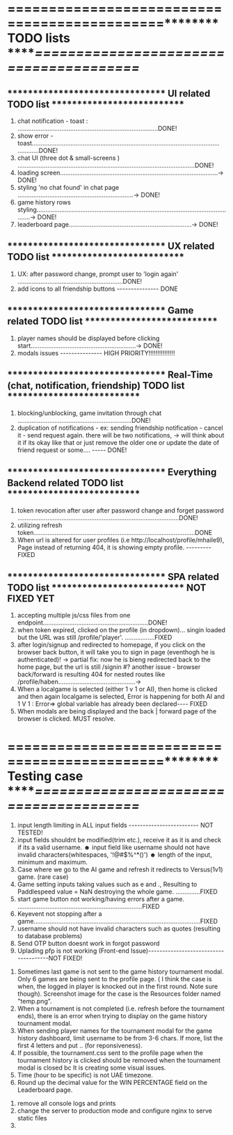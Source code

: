 
# ****=============================================************ TODO lists ***********=======================================*******

## ******************************* UI related TODO list **************************
1. chat notification - toast : ................................................................................DONE!
2. show error - toast........................................................................................................... ............DONE!
3. chat UI (three dot & small-screens ) .....................................................................................................DONE!
4. loading screen..........................................................................................-> DONE!
5. styling 'no chat found' in chat page ..................................................................-> DONE!
6. game history rows styling...................................................................................................................-> DONE!
7. leaderboard page......................................................................-> DONE!

## ******************************* UX related TODO list **************************
1. UX: after password change, prompt user to 'login again' ............................................................DONE!
2. add icons to all friendship buttons --------------- DONE

## ******************************* Game related TODO list **************************
1. player names should be displayed before clicking start............................................................-> DONE!
2. modals issues --------------- HIGH PRIORITY!!!!!!!!!!!!!!!

## ******************************* Real-Time (chat, notification, friendship) TODO list **************************
1. blocking/unblocking, game invitation through chat .................................................................DONE!
2. duplication of notifications - ex: sending friendship notification - cancel it - send request again. there will be two notifications,
    -> will think about it if its okay like that or just remove the older one or update the date of friend request or some.... ----- DONE!

## ******************************* Everything Backend related TODO list **************************
1. token revocation after user after password change and forget password ............................................................................................DONE!
2. utilizing refresh token............................................................................................DONE
3. When url is altered for user profiles (i.e http://localhost/profile/mhaile9), Page instead of returning 404, it is showing empty profile. --------- FIXED

## ******************************* SPA related TODO list ************************** NOT FIXED YET
1. accepting multiple js/css files from one endpoint............................................................DONE!
2. when token expired, clicked on the profile (in dropdown)... singin loaded but the URL was still /profile/'player'. .................FIXED
3. after login/signup and redirected to homepage, if you click on the browser back button, it will take you to sign in page (eventhogh he is authenticated)!
  -> partial fix: now he is bieng redirected back to the home page, but the url is still /signin
  #? another issue - browser back/forward is resulting 404 for nested routes like /profile/haben............................................->
4. When a localgame is selected (either 1 v 1 or AI), then home is clicked and then again localgame is selected, Error is happening for both AI and 1 V 1 : Error=> global variable has already been declared---- FIXED
5. When modals are being displayed and the back | forward page of the browser is clicked. MUST resolve.


# ****=============================================************ Testing case ***********=======================================*******
1. input length limiting in ALL input fields ------------------------- NOT TESTED!
2. input fields shouldnt be modified(trim etc.), receive it as it is and check if its a valid username. 
    ☻ input field like username should not have invalid characters(whitespaces, '!@#$%^*()')
    ☻ length of the input, minimum and maximum.
3. Case where we go to the AI game and refresh it redirects to Versus(1v1) game. (rare case)
4. Game setting inputs taking values such as e and ., Resulting to Paddlespeed value = NaN destroying the whole game. ..............FIXED
5. start game button not working/having errors after a game. .......................................................................FIXED 
6. Keyevent not stopping after a game...............................................................................................FIXED
7. username should not have invalid characters such as quotes (resulting to database problems)
8. Send OTP button doesnt work in forgot password
2. Uplading pfp is not working (Front-end Issue)--------------------------------------NOT FIXED!


<!-- NEW -->
1. Sometimes last game is not sent to the game history tournament modal. Only 6 games are being sent to the profile page. ( I think the case is when, the logged in player is knocked out in the first round. Note sure though).  Screenshot image for the case is the Resources folder named "temp.png".
2. When a tournament is not completed (i.e. refresh before the tournament ends), there is an error when trying to display on the game history tournament modal.
3. When sending player names for the tournament modal for the game history dashboard, limit username to be from 3-6 chars. If more, list the first 4 letters and put .. (for reponsiveness).
4. If possible, the tournament.css sent to the profile page when the tournament history is clicked should be removed when the tournament modal is closed bc It is creating some visual issues.
5. Time (hour to be specific) is not UAE timezone.
6. Round up the decimal value for the WIN PERCENTAGE field on the Leaderboard page.



<!-- TODO befor submission -->
1. remove all console logs and prints
2. change the server to production mode and configure nginx to serve static files
3. 